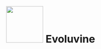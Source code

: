 

<h1>
  <img src="https://www.thiings.co/_next/image?url=https%3A%2F%2Flftz25oez4aqbxpq.public.blob.vercel-storage.com%2Fimage-D2L5bxk5mXsxV7xrguE3DScMLp8ziQ.png&w=2048&q=75" width="100"/>
  Evoluvine
</h1>
